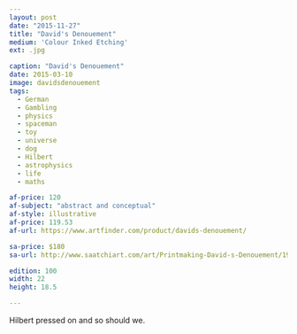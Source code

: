 ```yaml
---
layout: post
date: "2015-11-27"
title: "David's Denouement"
medium: 'Colour Inked Etching'
ext: .jpg

caption: "David's Denouement"
date: 2015-03-10
image: davidsdenouement
tags:
  - German
  - Gambling
  - physics
  - spaceman
  - toy
  - universe
  - dog
  - Hilbert
  - astrophysics
  - life
  - maths

af-price: 120
af-subject: "abstract and conceptual"
af-style: illustrative
af-price: 119.53
af-url: https://www.artfinder.com/product/davids-denouement/

sa-price: $180
sa-url: http://www.saatchiart.com/art/Printmaking-David-s-Denouement/19454/2379802/view

edition: 100
width: 22
height: 18.5

---
```


Hilbert pressed on and so should we.

